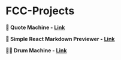 # FCC-Projects
**🏸 Quote Machine - [Link](https://karanpatel1005.github.io/FCC-Projects/Quote%20Machine)**

**📝 Simple React Markdown Previewer - [Link](https://karanpatel1005.github.io/FCC-Projects/simple-react-markdown-previewer)**

**🥁🎶 Drum Machine - [Link](https://karanpatel1005.github.io/FCC-Projects/drum-machine)**
